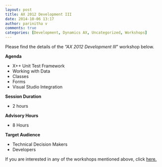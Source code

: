 ```yaml
---
layout: post
title: AX 2012 Development III
date: 2014-10-06 13:17
author: parinitha v
comments: true
categories: [Development, Dynamics AX, Uncategorized, Workshops]
---
```

Please find the details of the <i>"AX 2012 Development III</i>&rdquo; workshop below.

<b>Agenda</b>

<ul>
<li>X++ Unit Test Framework</li>
<li>Working with Data</li>
<li>Classes</li>
<li>Forms</li>
<li>Visual Studio Integration</li>
</ul>

<b>Session Duration</b>

<ul>
<li>2 hours</li>
</ul>

<b>Advisory Hours</b>

<ul>
<li>8 Hours</li>
</ul>

<b>Target Audience</b>

<ul>
<li>Technical Decision Makers</li>
<li>Developers</li>
</ul>

If you are interested in any of the workshops mentioned above, click&nbsp;<a href="mailto:blog_ptsdynamics@microsoft.com?Subject=Dynamics%20AX%20Workshops%20-%20Registration&amp;Body=PLEASE%20FILL%20IN%20THE%20FOLLOWING%20DETAILS%0A%0AName%3A%0ACompany%20Name%3A%0APartner%20ID%3A%0AContact%20number%3A%0AEmail%20ID%3A%0AProducts%20interested%20in%3A%0ASessions%20interested%20in%3A">here.</a>
